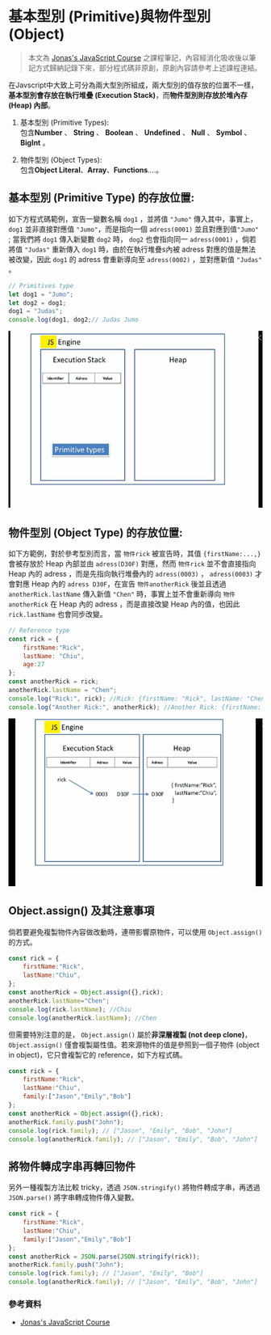 # 基本型別 (Primitive)與物件型別 (Object)

> 本文為 [Jonas's JavaScript Course](https://www.udemy.com/course/the-complete-javascript-course/) 之課程筆記，內容經消化吸收後以筆記方式歸納記錄下來，部分程式碼非原創，原創內容請參考上述課程連結。

在Javscript中大致上可分為兩大型別所組成，兩大型別的值存放的位置不一樣，**基本型別會存放在執行堆疊 (Execution Stack)**，而**物件型別則存放於堆內存 (Heap) 內部**。

1. 基本型別 (Primitive Types):  
包含**Number** 、 **String** 、 **Boolean** 、 **Undefined** 、 **Null** 、 **Symbol** 、 **BigInt** 。

2. 物件型別 (Object Types):  
包含**Object Literal**、**Array**、**Functions**....。


## 基本型別 (Primitive Type) 的存放位置: 

如下方程式碼範例，宣告一變數名稱 `dog1` ，並將值 `"Jumo"` 傳入其中，事實上，  `dog1` 並非直接對應值 `"Jumo"`，而是指向一個 `adress(0001)` 並且對應到值`"Jumo"` ; 當我們將 `dog1` 傳入新變數 `dog2` 時， `dog2` 也會指向同一 `adress(0001)` ，倘若將值 `"Judas"` 重新傳入 `dog1` 時，由於在執行堆疊s內被 adress 對應的值是無法被改變，因此 `dog1` 的 adress 會重新導向至 `adress(0002)` ，並對應新值 `"Judas"` 。

```js
// Primitives type
let dog1 = "Jumo";
let dog2 = dog1;
dog1 = "Judas";
console.log(dog1, dog2;// Judas Jumo
```
![Primitive types](https://github.com/ChiuWeiChung/IMGTANK/blob/main/types/primitive.gif?raw=true)


## 物件型別 (Object Type) 的存放位置: 

如下方範例，對於參考型別而言，當 `物件rick` 被宣告時，其值 `{firstName:...,}` 會被存放於 Heap 內部並由 `adress(D30F)` 對應，然而 `物件rick` 並不會直接指向 Heap 內的 adress ，而是先指向執行堆疊內的 `adress(0003)` ， `adress(0003)` 才會對應 Heap 內的 `adress D30F`，在宣告 `物件anotherRick` 後並且透過 `anotherRick.lastName` 傳入新值 `"Chen"` 時，事實上並不會重新導向 `物件anotherRick`  在 Heap 內的 adress ，而是直接改變 Heap 內的值，也因此 `rick.lastName` 也會同步改變。

```js
// Reference type
const rick = {
    firstName:"Rick",
    lastName: "Chiu",
    age:27
};
const anotherRick = rick;
anotherRick.lastName = "Chen";
console.log("Rick:", rick); //Rick: {firstName: "Rick", lastName: "Chen", age: 27}
console.log("Another Rick:", anotherRick); //Another Rick: {firstName: "Rick", lastName: "Chen", age: 27}
```
![Reference types](https://github.com/ChiuWeiChung/IMGTANK/blob/main/types/reference.gif?raw=true)


## Object.assign() 及其注意事項
倘若要避免複製物件內容做改動時，連帶影響原物件，可以使用 `Object.assign()` 的方式。

```js
const rick = {
    firstName:"Rick",
    lastName:"Chiu",
};
const anotherRick = Object.assign({},rick);
anotherRick.lastName="Chen";
console.log(rick.lastName); //Chiu
console.log(anotherRick.lastName); //Chen
```

但需要特別注意的是， `Object.assign()` 屬於**非深層複製 (not deep clone)**， `Object.assign()` 僅會複製屬性值。若來源物件的值是參照到一個子物件 (object in object)，它只會複製它的 reference，如下方程式碼。

```js
const rick = {
    firstName:"Rick",
    lastName:"Chiu",
    family:["Jason","Emily","Bob"]
};
const anotherRick = Object.assign({},rick);
anotherRick.family.push("John");
console.log(rick.family); // ["Jason", "Emily", "Bob", "John"]
console.log(anotherRick.family); // ["Jason", "Emily", "Bob", "John"]
```

## 將物件轉成字串再轉回物件

另外一種複製方法比較 tricky，透過 `JSON.stringify()` 將物件轉成字串，再透過 `JSON.parse()` 將字串轉成物件傳入變數。

```js
const rick = {
    firstName:"Rick",
    lastName:"Chiu",
    family:["Jason","Emily","Bob"]
};
const anotherRick = JSON.parse(JSON.stringify(rick));
anotherRick.family.push("John");
console.log(rick.family); // ["Jason", "Emily", "Bob"]
console.log(anotherRick.family); // ["Jason", "Emily", "Bob", "John"]
```

### 參考資料
* [Jonas's JavaScript Course](https://www.udemy.com/course/the-complete-javascript-course/)

